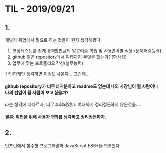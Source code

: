 # TIL - 2019/09/21

## 1.

개발자 취업에서 필요로 하는 것들이 뭔지 생각해봤다.

1. 코딩테스트를 쉽게 통과할만큼의 알고리즘 학습 및 사용언어별 적용 (문제해결능력)
2. github 같은 repository에서 여태까지 무엇을 했는가? (항상성)
3. 업무에 맞는 포트폴리오 작성(실무능력)

간단하게만 생각하면 이정도 나온다....그런데...

#### github repository가 너무 너저분하고 readme도 없는데 나의 사장님이 될 사람이나 나의 선임이 될 사람이 보고 싶을까?

라는 생각에 다다르자, 너무 후회되었다. 여태까지 정리정돈하지 않은것을....



#### 결론: 취업을 위해 사용자 편의를 생각하고 정리정돈하자.



## 2.

인프런에서 함수형 프로그래밍과 JavaScript ES6+을 학습했다. 